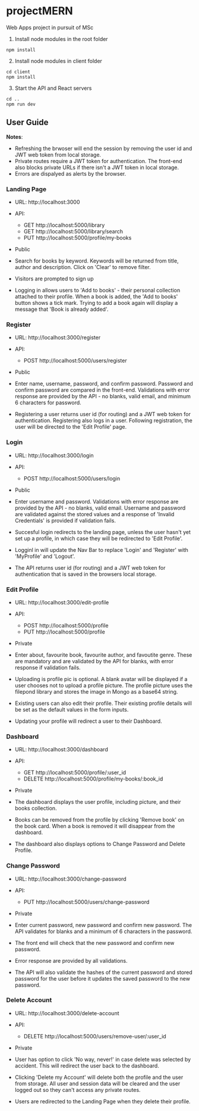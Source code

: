 # projectMERN
Web Apps project in pursuit of MSc


1. Install node modules in the root folder
```
npm install
```
2. Install node modules in client folder
```
cd client
npm install
```
3. Start the API and React servers
```
cd ..
npm run dev
```

## User Guide

**Notes**: 
- Refreshing the brwoser will end the session by removing the user id and JWT web token from local storage.
- Private routes require a JWT token for authentication. The front-end also blocks private URLs if there isn't a JWT token in local storage.
- Errors are dispalyed as alerts by the browser.

### Landing Page

- URL:  http://localhost:3000

- API:  

    - GET http://localhost:5000/library  
    - GET http://localhost:5000/library/search  
    - PUT http://localhost:5000/profile/my-books
    
- Public

- Search for books by keyword. Keywords will be returned from title, author and description. Click on 'Clear' to remove filter.
- Visitors are prompted to sign up
- Logging in allows users to 'Add to books' - their personal collection attached to their profile. When a book is added, the 'Add to books' button shows a tick mark. Trying to add a book again will display a message that 'Book is already added'.

### Register

- URL:  http://localhost:3000/register

- API:  

    - POST http://localhost:5000/users/register

- Public

- Enter name, username, password, and confirm password. Password and confirm password are compared in the front-end. Validations with error response are provided by the API - no blanks, valid email, and minimum 6 characters for password.
- Registering a user returns user id (for routing) and a JWT web token for authentication. Registering also logs in a user. Following registration, the user will be directed to the 'Edit Profile' page.

### Login

- URL:  http://localhost:3000/login

- API:  

    - POST http://localhost:5000/users/login

- Public

- Enter username and password. Validations with error response are provided by the API - no blanks, valid email. Username and password are validated against the stored values and a response of 'Invalid Credentials' is provided if validation fails. 
- Succesful login redirects to the landing page, unless the user hasn't yet set up a profile, in which case they will be redirected to 'Edit Profile'.
- Logginl in will update the Nav Bar to replace 'Login' and 'Register' with 'MyProfile' and 'Logout'.
- The API returns user id (for routing) and a JWT web token for authentication that is saved in the browsers local storage. 

### Edit Profile

- URL:  http://localhost:3000/edit-profile

- API:  
    
    - POST http://localhost:5000/profile  
    - PUT http://localhost:5000/profile

- Private

- Enter about, favourite book, favourite author, and favoutite genre. These are mandatory and are validated by the API for blanks, with error response if validation fails.
- Uploading is profile pic is optional. A blank avatar will be displayed if a user chooses not to upload a profile picture. The profile picture uses the filepond library and stores the image in Mongo as a base64 string.
- Existing users can also edit their profile. Their existing profile details will be set as the default values in the form inputs.
- Updating your profile will redirect a user to their Dashboard.

### Dashboard

- URL:  http://localhost:3000/dashboard

- API:  

    - GET http://localhost:5000/profile/:user_id  
    - DELETE http://localhost:5000/profile/my-books/:book_id

- Private

- The dashboard displays the user profile, including picture, and their books collection.
- Books can be removed from the profile by clicking 'Remove book' on the book card. When a book is removed it will disappear from the dashboard.
- The dashboard also displays options to Change Password and Delete Profile.

### Change Password

- URL:  http://localhost:3000/change-password

- API:  

    - PUT http://localhost:5000/users/change-password

- Private

- Enter current password, new password and confirm new password. The API validates for blanks and a minimum of 6 characters in the password.
- The front end will check that the new password and confirm new password.
- Error response are provided by all validations.
- The API will also validate the hashes of the current password and stored password for the user before it updates the saved password to the new password.

### Delete Account

- URL:  http://localhost:3000/delete-account

- API:  

    - DELETE http://localhost:5000/users/remove-user/:user_id

- Private

- User has option to click 'No way, never!' in case delete was selected by accident. This will redirect the user back to the dashboard.
- Clicking 'Delete my Account' will delete both the profile and the user from storage. All user and session data will be cleared and the user logged out so they can't access any private routes.
- Users are redirected to the Landing Page when they delete their profile.
